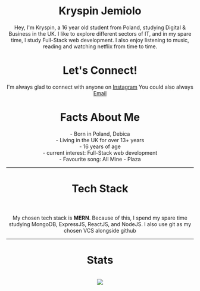  <h1 align="center">Kryspin Jemiolo</h1>

<p align="center"> Hey, I'm Kryspin, a 16 year old student from Poland, studying Digital & Business in the UK. I like to explore different sectors of IT, and in my spare time, I study Full-Stack web development. I also enjoy listening to music, reading and watching netflix from time to time.</p>

<h1 align="center"> Let's Connect!</h1>

<p align="center"> I'm always glad to connect with anyone on <a href="https://www.instagram.com/kay.1_x/">Instagram</a>
You could also always <a href="mailto: contact@kryspinjemiolo.co.uk">Email</a> </p>

<h1 align="center"> Facts About Me </h1>

<p align="center">
- Born in Poland, Debica <br>
- Living in the UK for over 13+ years <br>
- 16 years of age <br>
- current interest: Full-Stack web development <br>
- Favourite song: All Mine - Plaza <br>
</p1>

---

<h1 align="center"> Tech Stack <br> <br></h1>
<p align="center">My chosen tech stack is <strong>MERN</strong>. Because of this, I spend my spare time studying MongoDB, ExpressJS, ReactJS, and NodeJS. I also use git as my chosen VCS alongside github</p>

---
<h1 align="center"> Stats <br> <br>

<a href="https://github.com/anuraghazra/github-readme-stats">
  <img align="center" src="https://github-readme-stats.vercel.app/api?username=kryspinjemiolo&include_all_commits=true&count_private=true&show_icons=true&theme=radical&title_color='#42ddf5'&text_color='#55de4e'&icon_color='#c45a73'" />
</a>

</h1>
